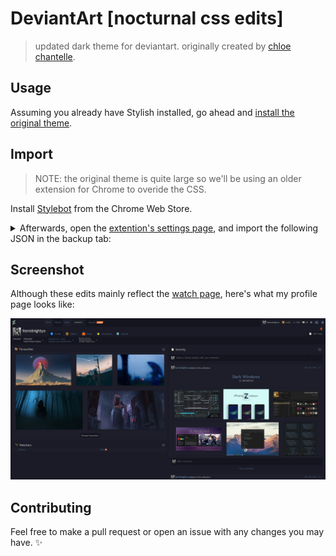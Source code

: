 # DeviantArt [nocturnal css edits]
> updated dark theme for deviantart. originally created by [chloe chantelle].

[chloe chantelle]: http://chloechantelle.com/

## Usage
Assuming you already have Stylish installed, go ahead and [install the original theme].

[install the original theme]: https://userstyles.org/styles/126711/nocturnal-deviantart-theme

## Import
> NOTE: the original theme is quite large so we'll be using an older extension for Chrome to overide the CSS.

Install [Stylebot] from the Chrome Web Store.

[Stylebot]: https://chrome.google.com/webstore/detail/stylebot/oiaejidbmkiecgbjeifoejpgmdaleoha

<details>
<summary>Afterwards, open the <a href="chrome-extension://oiaejidbmkiecgbjeifoejpgmdaleoha/options/index.html" target="_blank">extention's settings page</a>, and import the following JSON in the backup tab:</summary>

[json/import.json](json/import.json)

```js
{
    "deviantart.com": {
        "_enabled": true,
        "_rules": {
            "#browse-sidemenu ul li a": {
                "border-radius": "0px"
            },
            "#browse-sidemenu ul li a:hover": {
                "background": "#0e0f17",
                "color": "#555"
            },
            "#output>.browse-container.newbrowse .browse-left-bar": {
                "background-color": "#14151f"
            },
            ".artist-container .artist-actions .artist-devwatch a, .artist-container-full .artist-actions .artist-devwatch a, .artist-container .artist-actions .artist-view-link a, .artist-container-full .artist-actions .artist-view-link a": {
                "background": "linear-gradient(top, #e5ece3, #d9e4d7)",
                "border": "1px solid #14141b",
                "box-shadow": "inset 0 1px 0 #1d1e2a",
                "color": "#337287",
                "text-shadow": "0 1px 0 #14151f"
            },
            ".artist-container .artist-actions .artist-devwatch a.green, .artist-container-full .artist-actions .artist-devwatch a.green": {
                "background": "linear-gradient(top, #e8fb93, #c2ed6d) ",
                "border-color": "#344616 ",
                "box-shadow": "0 1px 0 #14151f ",
                "color": "#9ea790 ",
                "text-shadow": "0 1px 0 #14151f "
            },
            ".artist-container .artist-divider, .artist-container-full .artist-divider": {
                "border-bottom": "1px solid #1d1e2a",
                "border-top": "1px solid #1d1e2a"
            },
            ".artist-container .artist-info, .artist-container-full .artist-info": {
                "background": "#14151f",
                "border-top": "1px solid #14151f"
            },
            ".artist-container .deviations.torpedo-container, .collection-container .deviations.torpedo-container": {
                "background": "#14141b"
            },
            ".artist-container, .artist-container-full": {
                "background-color": "#1d1e2a",
                "border": "1px solid #1d1e2a",
                "border-bottom": "2px solid #14141b"
            },
            ".browse-result-summary": {
                "color": "#6d6f6f"
            },
            ".collection-container .deviations": {
                "background": "#070708",
                "border-top": "2px solid #2c3635"
            },
            ".collection-container, .collection-container-full": {
                "background": "#1d1e2a",
                "border-bottom": "1px solid #1d1e2a"
            },
            ".collection-container-inner": {
                "background": "#0f0f10",
                "border": "1px solid #2c3635"
            },
            ".collection-info": {
                "background": "#14151f",
                "border": "1px solid #14151f",
                "color": "#636c64"
            },
            ".empty-state .frames span": {
                "background": "transparent",
                "display": "none"
            },
            ".mini-show-more .mini-show-more-link, .show-more-container .show-more-button": {
                "color": "#5d5d5d",
                "text-shadow": "0 1px 0 #1d1e2a"
            },
            ".mlt-seed-border": {
                "background": "#14151f",
                "border": "1px solid #14151f"
            },
            ".plus-new-tab": {
                "background-color": "#14151f "
            },
            "hr.browse-divider": {
                "border-bottom": "1px solid #14151f",
                "border-top": "1px solid #14151f"
            },
            "#overhead .ntfirst, #overhead .ntmid, #overhead .ntlast": {
                "background-color": "#14151f",
                "background-image": "linear-gradient(0deg, #14151f, #14151f)"
            },
            "#overhead .ntlast": {
                "border-left": "1px solid #1d1e2a"
            }
        }
    }
}
```
</details>

## Screenshot
Although these edits mainly reflect the [watch page], here's what my profile page looks like:

![sc](preview/chrome_2018-04-14_22-17-58.png)

[watch page]: https://www.deviantart.com/watch/

## Contributing
Feel free to make a pull request or open an issue with any changes you may have. ✨